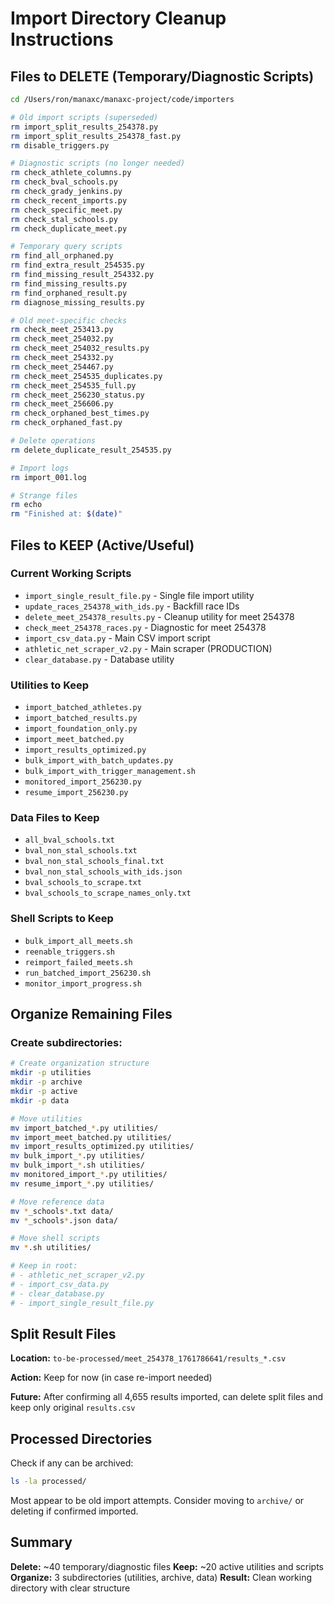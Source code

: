 # Import Directory Cleanup Instructions

## Files to DELETE (Temporary/Diagnostic Scripts)

```bash
cd /Users/ron/manaxc/manaxc-project/code/importers

# Old import scripts (superseded)
rm import_split_results_254378.py
rm import_split_results_254378_fast.py
rm disable_triggers.py

# Diagnostic scripts (no longer needed)
rm check_athlete_columns.py
rm check_bval_schools.py
rm check_grady_jenkins.py
rm check_recent_imports.py
rm check_specific_meet.py
rm check_stal_schools.py
rm check_duplicate_meet.py

# Temporary query scripts
rm find_all_orphaned.py
rm find_extra_result_254535.py
rm find_missing_result_254332.py
rm find_missing_results.py
rm find_orphaned_result.py
rm diagnose_missing_results.py

# Old meet-specific checks
rm check_meet_253413.py
rm check_meet_254032.py
rm check_meet_254032_results.py
rm check_meet_254332.py
rm check_meet_254467.py
rm check_meet_254535_duplicates.py
rm check_meet_254535_full.py
rm check_meet_256230_status.py
rm check_meet_256606.py
rm check_orphaned_best_times.py
rm check_orphaned_fast.py

# Delete operations
rm delete_duplicate_result_254535.py

# Import logs
rm import_001.log

# Strange files
rm echo
rm "Finished at: $(date)"
```

## Files to KEEP (Active/Useful)

### Current Working Scripts
- `import_single_result_file.py` - Single file import utility
- `update_races_254378_with_ids.py` - Backfill race IDs
- `delete_meet_254378_results.py` - Cleanup utility for meet 254378
- `check_meet_254378_races.py` - Diagnostic for meet 254378
- `import_csv_data.py` - Main CSV import script
- `athletic_net_scraper_v2.py` - Main scraper (PRODUCTION)
- `clear_database.py` - Database utility

### Utilities to Keep
- `import_batched_athletes.py`
- `import_batched_results.py`
- `import_foundation_only.py`
- `import_meet_batched.py`
- `import_results_optimized.py`
- `bulk_import_with_batch_updates.py`
- `bulk_import_with_trigger_management.sh`
- `monitored_import_256230.py`
- `resume_import_256230.py`

### Data Files to Keep
- `all_bval_schools.txt`
- `bval_non_stal_schools.txt`
- `bval_non_stal_schools_final.txt`
- `bval_non_stal_schools_with_ids.json`
- `bval_schools_to_scrape.txt`
- `bval_schools_to_scrape_names_only.txt`

### Shell Scripts to Keep
- `bulk_import_all_meets.sh`
- `reenable_triggers.sh`
- `reimport_failed_meets.sh`
- `run_batched_import_256230.sh`
- `monitor_import_progress.sh`

## Organize Remaining Files

### Create subdirectories:

```bash
# Create organization structure
mkdir -p utilities
mkdir -p archive
mkdir -p active
mkdir -p data

# Move utilities
mv import_batched_*.py utilities/
mv import_meet_batched.py utilities/
mv import_results_optimized.py utilities/
mv bulk_import_*.py utilities/
mv bulk_import_*.sh utilities/
mv monitored_import_*.py utilities/
mv resume_import_*.py utilities/

# Move reference data
mv *_schools*.txt data/
mv *_schools*.json data/

# Move shell scripts
mv *.sh utilities/

# Keep in root:
# - athletic_net_scraper_v2.py
# - import_csv_data.py
# - clear_database.py
# - import_single_result_file.py
```

## Split Result Files

**Location:** `to-be-processed/meet_254378_1761786641/results_*.csv`

**Action:** Keep for now (in case re-import needed)

**Future:** After confirming all 4,655 results imported, can delete split files and keep only original `results.csv`

## Processed Directories

Check if any can be archived:
```bash
ls -la processed/
```

Most appear to be old import attempts. Consider moving to `archive/` or deleting if confirmed imported.

## Summary

**Delete:** ~40 temporary/diagnostic files
**Keep:** ~20 active utilities and scripts
**Organize:** 3 subdirectories (utilities, archive, data)
**Result:** Clean working directory with clear structure
